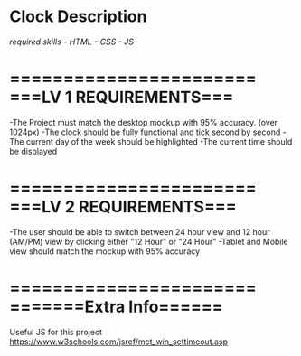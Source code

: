 # Clock Description

*required skills - HTML - CSS - JS*

=======================
===LV 1 REQUIREMENTS===
=======================

-The Project must match the desktop mockup with 95% accuracy. (over 1024px)
-The clock should be fully functional and tick second by second
-The current day of the week should be highlighted
-The current time should be displayed

=======================
===LV 2 REQUIREMENTS===
=======================

-The user should be able to switch between 24 hour view and 12 hour (AM/PM) view
  by clicking either "12 Hour" or "24 Hour"
-Tablet and Mobile view should match the mockup with 95% accuracy

=======================
=======Extra Info======
=======================

Useful JS for this project
https://www.w3schools.com/jsref/met_win_settimeout.asp
